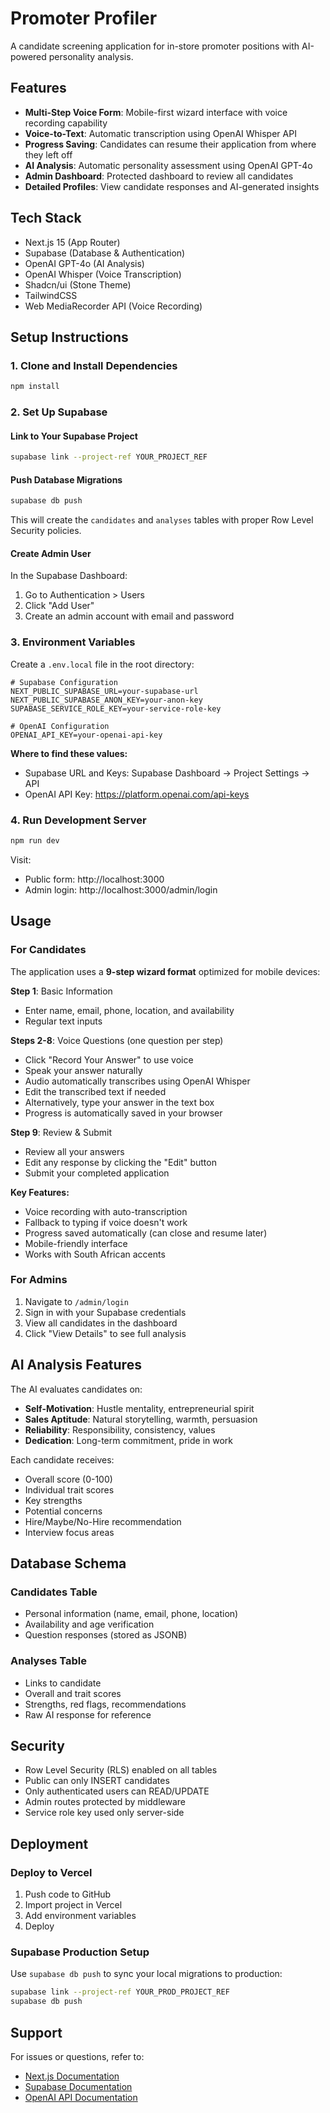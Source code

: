# Promoter Profiler

A candidate screening application for in-store promoter positions with AI-powered personality analysis.

## Features

- **Multi-Step Voice Form**: Mobile-first wizard interface with voice recording capability
- **Voice-to-Text**: Automatic transcription using OpenAI Whisper API
- **Progress Saving**: Candidates can resume their application from where they left off
- **AI Analysis**: Automatic personality assessment using OpenAI GPT-4o
- **Admin Dashboard**: Protected dashboard to review all candidates
- **Detailed Profiles**: View candidate responses and AI-generated insights

## Tech Stack

- Next.js 15 (App Router)
- Supabase (Database & Authentication)
- OpenAI GPT-4o (AI Analysis)
- OpenAI Whisper (Voice Transcription)
- Shadcn/ui (Stone Theme)
- TailwindCSS
- Web MediaRecorder API (Voice Recording)

## Setup Instructions

### 1. Clone and Install Dependencies

```bash
npm install
```

### 2. Set Up Supabase

#### Link to Your Supabase Project

```bash
supabase link --project-ref YOUR_PROJECT_REF
```

#### Push Database Migrations

```bash
supabase db push
```

This will create the `candidates` and `analyses` tables with proper Row Level Security policies.

#### Create Admin User

In the Supabase Dashboard:
1. Go to Authentication > Users
2. Click "Add User"
3. Create an admin account with email and password

### 3. Environment Variables

Create a `.env.local` file in the root directory:

```env
# Supabase Configuration
NEXT_PUBLIC_SUPABASE_URL=your-supabase-url
NEXT_PUBLIC_SUPABASE_ANON_KEY=your-anon-key
SUPABASE_SERVICE_ROLE_KEY=your-service-role-key

# OpenAI Configuration
OPENAI_API_KEY=your-openai-api-key
```

**Where to find these values:**

- Supabase URL and Keys: Supabase Dashboard → Project Settings → API
- OpenAI API Key: https://platform.openai.com/api-keys

### 4. Run Development Server

```bash
npm run dev
```

Visit:
- Public form: http://localhost:3000
- Admin login: http://localhost:3000/admin/login

## Usage

### For Candidates

The application uses a **9-step wizard format** optimized for mobile devices:

**Step 1**: Basic Information
- Enter name, email, phone, location, and availability
- Regular text inputs

**Steps 2-8**: Voice Questions (one question per step)
- Click "Record Your Answer" to use voice
- Speak your answer naturally
- Audio automatically transcribes using OpenAI Whisper
- Edit the transcribed text if needed
- Alternatively, type your answer in the text box
- Progress is automatically saved in your browser

**Step 9**: Review & Submit
- Review all your answers
- Edit any response by clicking the "Edit" button
- Submit your completed application

**Key Features:**
- Voice recording with auto-transcription
- Fallback to typing if voice doesn't work
- Progress saved automatically (can close and resume later)
- Mobile-friendly interface
- Works with South African accents

### For Admins

1. Navigate to `/admin/login`
2. Sign in with your Supabase credentials
3. View all candidates in the dashboard
4. Click "View Details" to see full analysis

## AI Analysis Features

The AI evaluates candidates on:

- **Self-Motivation**: Hustle mentality, entrepreneurial spirit
- **Sales Aptitude**: Natural storytelling, warmth, persuasion
- **Reliability**: Responsibility, consistency, values
- **Dedication**: Long-term commitment, pride in work

Each candidate receives:
- Overall score (0-100)
- Individual trait scores
- Key strengths
- Potential concerns
- Hire/Maybe/No-Hire recommendation
- Interview focus areas

## Database Schema

### Candidates Table
- Personal information (name, email, phone, location)
- Availability and age verification
- Question responses (stored as JSONB)

### Analyses Table
- Links to candidate
- Overall and trait scores
- Strengths, red flags, recommendations
- Raw AI response for reference

## Security

- Row Level Security (RLS) enabled on all tables
- Public can only INSERT candidates
- Only authenticated users can READ/UPDATE
- Admin routes protected by middleware
- Service role key used only server-side

## Deployment

### Deploy to Vercel

1. Push code to GitHub
2. Import project in Vercel
3. Add environment variables
4. Deploy

### Supabase Production Setup

Use `supabase db push` to sync your local migrations to production:

```bash
supabase link --project-ref YOUR_PROD_PROJECT_REF
supabase db push
```

## Support

For issues or questions, refer to:
- [Next.js Documentation](https://nextjs.org/docs)
- [Supabase Documentation](https://supabase.com/docs)
- [OpenAI API Documentation](https://platform.openai.com/docs)
